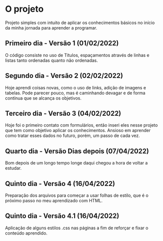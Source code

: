 # O projeto

Projeto simples com intuito de aplicar os conhecimentos básicos no início da minha jornada para aprender a programar.

## Primeiro dia - Versão 1 (01/02/2022)
O código consiste no uso de Títulos, espaçamentos através de linhas e listas tanto ordenadas quanto não ordenadas.

## Segundo dia - Versão 2 (02/02/2022)
Hoje aprendi coisas novas, como o uso de links, adição de imagens e tabelas. Pode parecer pouco, mas é caminhando devagar e de forma contínua que se alcança os objetivos.

## Terceiro dia - Versão 3 (04/02/2022)
Hoje foi o primeiro contato com formulários, então inseri eles nesse projeto que tem como objetivo aplicar os conhecimentos. Ansioso em aprender como tratar esses dados no futuro, porém, um passo de cada vez.

## Quarto dia - Versão Dias depois (07/04/2022)
Bom depois de um longo tempo longe daqui chegou a hora de voltar a estudar.

## Quinto dia - Versão 4 (16/04/2022)
Preparação dos arquivos para começar a usar folhas de estilo, que é o próximo passo no meu aprendizado com HTML.

## Quinto dia - Versão 4.1 (16/04/2022)
Aplicação de alguns estilos .css nas páginas a fim de reforçar e fixar o conteúdo aprendido.